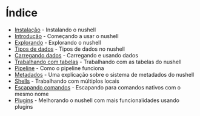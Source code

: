 # Índice

* [Instalação](instalacao.md) - Instalando o nushell
* [Introdução](introducao.md) - Começando a usar o nushell
* [Explorando](explorando.md) - Explorando o nushell
* [Tipos de dados](tipos_de_dados.md) - Tipos de dados no nushell
* [Carregando dados](carregando_dados.md) - Carregando e usando dados
* [Trabalhando com tabelas](trabalhando_com_tabelas.md) - Trabalhando com as tabelas do nushell
* [Pipeline](pipeline.md) - Como o pipeline funciona
* [Metadados](metadados.md) - Uma explicação sobre o sistema de metadados do nushell
* [Shells](shells_em_shells.md) - Trabalhando com múltiplos locais
* [Escapando comandos](escapando.md) - Escapando para comandos nativos com o mesmo nome
* [Plugins](plugins.md) - Melhorando o nushell com mais funcionalidades usando plugins